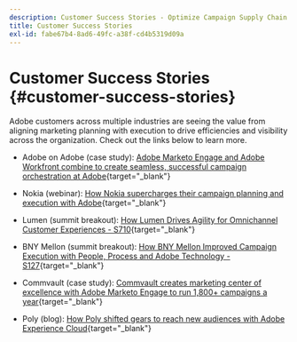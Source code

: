 ```yaml
---
description: Customer Success Stories - Optimize Campaign Supply Chain with Marketo and Workfront
title: Customer Success Stories
exl-id: fabe67b4-8ad6-49fc-a38f-cd4b5319d09a
---
```

# Customer Success Stories {#customer-success-stories}

Adobe customers across multiple industries are seeing the value from aligning marketing planning with execution to drive efficiencies and visibility across the organization. Check out the links below to learn more.  

* Adobe on Adobe (case study): [Adobe Marketo Engage and Adobe Workfront combine to create seamless, successful campaign orchestration at Adobe](https://business.adobe.com/customer-success-stories/adobe-campaign-orchestration-case-study){target="_blank"}

* Nokia (webinar): [How Nokia supercharges their campaign planning and execution with Adobe](https://engage.adobe.com/MarWF22Q4WBR-Registration.html){target="_blank"}

* Lumen (summit breakout): [How Lumen Drives Agility for Omnichannel Customer Experiences - S710](https://business.adobe.com/summit/2022/sessions/how-lumen-drives-agility-for-omnichannel-customer-s710.html){target="_blank"}

* BNY Mellon (summit breakout): [How BNY Mellon Improved Campaign Execution with People, Process and Adobe Technology - S127](https://business.adobe.com/events/experience-makers-live/2022/sessions/how-bny-mellon-improved-campaign-execution-with-pe-s127.html){target="_blank"}

* Commvault (case study): [Commvault creates marketing center of excellence with Adobe Marketo Engage to run 1,800+ campaigns a year](https://business.adobe.com/customer-success-stories/commvault-case-study){target="_blank"}

* Poly (blog): [How Poly shifted gears to reach new audiences with Adobe Experience Cloud](https://business.adobe.com/blog/basics/how-poly-shifted-gears-reach-new-audiences-adobe-experience-cloud){target="_blank"}
